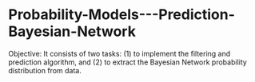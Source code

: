 # Probability-Models---Prediction-Bayesian-Network
Objective: It consists of two tasks: (1) to implement the filtering and prediction algorithm, and (2) to extract  the Bayesian Network probability distribution from data.
